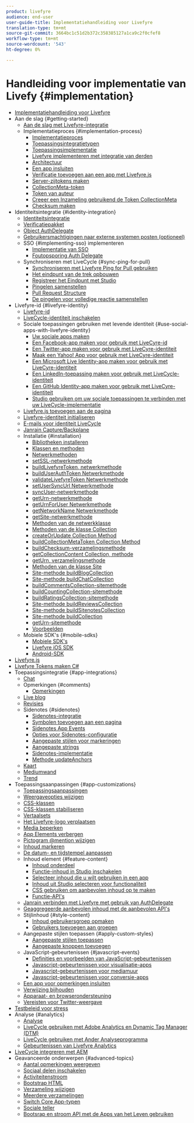 ```yaml
---
product: livefyre
audience: end-user
user-guide-title: Implementatiehandleiding voor Livefyre
translation-type: tm+mt
source-git-commit: 3664bc1c51d2b372c358385127a1ca9c2f0cfef8
workflow-type: tm+mt
source-wordcount: '543'
ht-degree: 0%

---
```



# Handleiding voor implementatie van Livefy {#implementation}

+ [Implementatiehandleiding voor Livefyre](home.md)
+ Aan de slag {#getting-started}
   + [Aan de slag met Livefyre-integratie](c-getting-started/c-getting-started.md)
   + Implementatieproces {#implementation-process}
      + [Implementatieproces](c-getting-started/c-implementation-process/c-implementation-process.md)
      + [Toepassingsintegratietypen](c-getting-started/c-implementation-process/c-app-integration-types.md)
      + [Toepassingsimplementatie](c-getting-started/designer-app-implementation.md)
      + [Livefyre implementeren met integratie van derden](c-app-integrations/implement-livefyre-3rd-party.md)
      + [Architectuur](c-getting-started/c-implementation-process/c-architecture.md)
      + [Een app insluiten](c-getting-started/c-implementation-process/c-using-livefyre.js-to-create-customize-and-use-apps-on-your-site.md)
      + [Verificatie toevoegen aan een app met Livefyre.js](c-getting-started/c-implementation-process/c-add-authetication-to-an-app-using-livefyre.js.md)
      + [Server-zijtokens maken](c-getting-started/c-implementation-process/c-build-server-side-tokens.md)
      + [CollectionMeta-token](c-getting-started/c-implementation-process/c-collectionmeta-tokent.md)
      + [Token van auteur](c-getting-started/c-implementation-process/c-user-auth-token.md)
      + [Creeer een Inzameling gebruikend de Token CollectionMeta](t-create-a-collectionmeta-token.md)
      + [Checksum maken](c-creating-a-checksum.md)
+ Identiteitsintegratie {#identity-integration}
   + [Identiteitsintegratie](t-about-identity-integration/t-about-identity-integration.md)
   + [Verificatiepakket](t-about-identity-integration/c-authorization-package.md)
   + [Object AuthDelegate](t-about-identity-integration/c-building-an-auth-delegate.md)
   + [Gebruikersmachtigingen naar externe systemen posten (optioneel)](t-about-identity-integration/c-posting-user-permissions-to-external-systems.md)
   + SSO {#implementing-sso} implementeren
      + [Implementatie van SSO](t-about-identity-integration/c-implementing-sso/c-implementing-sso.md)
      + [Foutopsporing Auth Delegate](t-about-identity-integration/c-implementing-sso/c-debugging-auth.md)
   + Synchroniseren met LiveCycle {#sync-ping-for-pull}
      + [Synchroniseren met Livefyre Ping for Pull gebruiken](t-about-identity-integration/t-sync-with-livefyre-using-ping-for-pull/t-sync-with-livefyre-using-ping-for-pull.md)
      + [Het eindpunt van de trek opbouwen](t-about-identity-integration/t-sync-with-livefyre-using-ping-for-pull/t-build-the-pull-endpoint.md)
      + [Registreer het Eindpunt met Studio](t-about-identity-integration/t-sync-with-livefyre-using-ping-for-pull/c-register-the-endpoint-with-studio.md)
      + [Pingelen samenstellen](t-about-identity-integration/t-sync-with-livefyre-using-ping-for-pull/t-build-the-ping.md)
      + [Pull Request Structure](t-about-identity-integration/t-sync-with-livefyre-using-ping-for-pull/t-pull-request-structure.md)
      + [De pingelen voor volledige reactie samenstellen](t-about-identity-integration/t-sync-with-livefyre-using-ping-for-pull/c-build-the-ping-for-pull-response.md)
+ Livefyre-id {#livefyre-identity}
   + [Livefyre-id](c-livefyre-identity-comp/c-livefyre-identity-comp.md)
   + [LiveCycle-identiteit inschakelen](c-livefyre-identity-comp/t-enable-livefyre-identity.md)
   + Sociale toepassingen gebruiken met levende identiteit {#use-social-apps-with-livefyre-identity}
      + [Uw sociale apps maken](c-livefyre-identity-comp/t-create-your-social-apps.md)
      + [Een Facebook-app maken voor gebruik met LiveCyre-id](c-livefyre-identity-comp/t-create-a-facebook-app-for-use-with-livefyre-identity.md)
      + [Een Twitter-app maken voor gebruik met LiveCyre-identiteit](c-livefyre-identity-comp/t-create-a-twitter-app-for-use-with-livefyre-identity.md)
      + [Maak een Yahoo! App voor gebruik met LiveCyre-identiteit](c-livefyre-identity-comp/t-create-a-yahoo-app-for-use-with-livefyre-identity.md)
      + [Een Microsoft Live Identity-app maken voor gebruik met LiveCyre-identiteit](c-livefyre-identity-comp/t-create-a-microsoft-live-id-app-for-use-with-livefyre-identity.md)
      + [Een LinkedIn-toepassing maken voor gebruik met LiveCycle-identiteit](c-livefyre-identity-comp/t-create-a-linkedin-app-for-use-with-livefyre-identity.md)
      + [Een GitHub Identity-app maken voor gebruik met LiveCyre-identiteit](c-livefyre-identity-comp/c-create-a-github-identity.md)
      + [Studio gebruiken om uw sociale toepassingen te verbinden met uw LiveCycle-implementatie](c-livefyre-identity-comp/t-using-studio-to-connect-your-social-apps-to-your-livefyre-implementation.md)
   + [Livefyre.js toevoegen aan de pagina](c-livefyre-identity-comp/t-add-livefyre.js-to-the-page.md)
   + [Livefyre-identiteit initialiseren](c-livefyre-identity-comp/t-initialize-livefyre-identity.md)
   + [E-mails voor identiteit LiveCycle](c-livefyre-identity-comp/c-emails-for-livefyre-identity.md)
   + [Janrain Capture/Backplane](c-livefyre-identity-comp/c-janrain-capture-backplane-comp.md)
   + Installatie {#installation}
      + [Bibliotheken installeren](c-installing-libraries/c-installing-libraries.md)
      + [Klassen en methoden](c-installing-libraries/c-methods-livefyre.md)
      + [Netwerkmethoden](c-installing-libraries/c-network-methods.md)
      + [setSSL-netwerkmethode](c-installing-libraries/r-setssl-method.md)
      + [buildLivefyreToken, netwerkmethode](c-installing-libraries/r-buildlivefyretoken-method.md)
      + [buildUserAuthToken Netwerkmethode](c-installing-libraries/r-builduserauthtoken-method.md)
      + [validateLivefyreToken Netwerkmethode](c-installing-libraries/c-validatelivefyretoken-network-method.md)
      + [setUserSyncUrl Netwerkmethode](c-installing-libraries/r-setusersyncurl-method.md)
      + [syncUser-netwerkmethode](c-installing-libraries/r-syncuser-method.md)
      + [getUrn-netwerkmethode](c-installing-libraries/r-geturn-method.md)
      + [getUrnForUser Netwerkmethode](c-installing-libraries/r-geturnforuser-method.md)
      + [getNetworkName Netwerkmethode](c-installing-libraries/r-getnetworkname-method.md)
      + [getSite-netwerkmethode](c-installing-libraries/r-getsite-method.md)
      + [Methoden van de netwerkklasse](c-installing-libraries/c-network-class-methods.md)
      + [Methoden van de klasse Collection](c-installing-libraries/c-collection-methods.md)
      + [createOrUpdate Collection Method](c-installing-libraries/r-createorupdate-collection-method.md)
      + [buildCollectionMetaToken Collection Method](c-installing-libraries/r-buildcollectionmetatoken-collection-method.md)
      + [buildChecksum-verzamelingsmethode](c-installing-libraries/r-buildchecksum-collection-method.md)
      + [getCollectionContent Collection, methode](c-installing-libraries/t-getcollectioncontent-collection-method.md)
      + [getUrn, verzamelingsmethode](c-installing-libraries/r-geturn-collection-method.md)
      + [Methoden van de klasse Site](c-installing-libraries/c-site-methods.md)
      + [Site-methode buildBlogCollection](c-installing-libraries/r-buildblogcollection-site-method.md)
      + [Site-methode buildChatCollection](c-installing-libraries/r-buildchatcollection-site-method.md)
      + [buildCommentsCollection-sitemethode](c-installing-libraries/r-buildcommentscollection-site-method.md)
      + [buildCountingCollection-sitemethode](c-installing-libraries/r-buildcountingcollection-site-method.md)
      + [buildRatingsCollection-sitemethode](c-installing-libraries/r-buildratingscollection-site-method.md)
      + [Site-methode buildReviewsCollection](c-installing-libraries/r-buildreviewscollection-site-method.md)
      + [Site-methode buildSitenotesCollection](c-installing-libraries/r-buildsitenotescollection-site-method.md)
      + [Site-methode buildCollection](c-installing-libraries/r-buildcollection-site-method.md)
      + [getUrn-sitemethode](c-installing-libraries/r-geturn-site-method.md)
      + [Voorbeelden](c-installing-libraries/c-libraries-examples.md)
   + Mobiele SDK&#39;s {#mobile-sdks}
      + [Mobiele SDK&#39;s](c-mobile-sdks/c-mobile-sdks.md)
      + [Livefyre iOS SDK](c-mobile-sdks/c-livefyre-ios-sdk.md)
      + [Android-SDK](c-mobile-sdks/c-android-sdk.md)
+ [Livefyre.js](c-livefyre.js.md)
+ [Livefyre Tokens maken C#](c-creating-livefyre-tokens-c-.md)
+ Toepassingsintegratie {#app-integrations}
   + [Chat](c-app-integrations/c-app-integratios-chat.md)
   + Opmerkingen {#comments}
      + [Opmerkingen](c-app-integrations/c-comments-integration/c-comments-integration.md)
   + [Live blog](c-app-integrations/c-live-blog-integration.md)
   + [Revisies](c-app-integrations/c-reviews-integration.md)
   + Sidenotes {#sidenotes}
      + [Sidenotes-integratie](c-app-integrations/c-sidenotes-integration/r-sidenotes-integration.md)
      + [Symbolen toevoegen aan een pagina](c-app-integrations/c-sidenotes-integration/r-adding-sidenotes-to-a-page.md)
      + [Sidenotes App Events](c-app-integrations/c-sidenotes-integration/r-app-events.md)
      + [Opties voor Sidenotes-configuratie](c-app-integrations/c-sidenotes-integration/r-configuration-options.md)
      + [Aangepaste stijlen voor markeringen](c-app-integrations/c-sidenotes-integration/r-custom-styles.md)
      + [Aangepaste strings](c-app-integrations/c-sidenotes-integration/r-custom-strings.md)
      + [Sidenotes-implementatie](c-app-integrations/c-sidenotes-integration/r-sidenotes-implementation.md)
      + [Methode updateAnchors](c-app-integrations/c-sidenotes-integration/update-anchors-method.md)
   + [Kaart](c-app-integrations/c-map-integration.md)
   + [Mediumwand](c-app-integrations/c-media-wall-integration.md)
   + [Trend](c-app-integrations/c-trending-integration.md)
+ Toepassingsaanpassingen {#app-customizations}
   + [Toepassingsaanpassingen](c-app-customizations/c-app-customizations.md)
   + [Weergaveopties wijzigen](c-app-customizations/c-change-display-options.md)
   + [CSS-klassen](c-app-customizations/c-css-classes.md)
   + [CSS-klassen stabiliseren](c-app-customizations/c-storify-css-classes.md)
   + [Vertaalsets](c-app-customizations/c-translation-sets.md)
   + [Het Livefyre-logo verplaatsen](c-app-customizations/c-move-the-livefyre-logo.md)
   + [Media beperken](c-app-customizations/c-restrict-media.md)
   + [App Elements verbergen](c-app-customizations/c-hide-app-elements.md)
   + [Pictogram @mention wijzigen](c-app-customizations/c-change-mention-icon.md)
   + [Inhoud markeren](c-app-customizations/c-highlight-content.md)
   + [De datum- en tijdstempel aanpassen](c-app-customizations/c-date-time-stamp.md)
   + Inhoud element {#feature-content}
      + [Inhoud onderdeel](c-app-customizations/t-feature-content.md)
      + [Functie-inhoud in Studio inschakelen](c-app-customizations/t-enable-featuring-content-in-studio.md)
      + [Selecteer inhoud die u wilt gebruiken in een app](c-app-customizations/t-select-content-to-feature.md)
      + [Inhoud uit Studio selecteren voor functionaliteit](c-app-customizations/t-select-content-to-feature-from-studio.md)
      + [CSS gebruiken om aanbevolen inhoud op te maken](c-app-customizations/c-use-css-to-style-featured-content.md)
      + [Functie-API&#39;s](c-app-customizations/c-feature-apis.md)
   + [Janrain verbinden met Livefyre met gebruik van AuthDelegate](c-app-customizations/c-connecting-janrain-to-livefyre-using-authdelegate.md)
   + [Geaggregeerde aanbevolen inhoud met de aanbevolen API&#39;s](c-app-customizations/c-aggregated-featured-content-using-the-featured-apis.md)
   + Stijlinhoud {#style-content}
      + [Inhoud gebruikersgroep opmaken](c-app-customizations/c-style-user-group-content.md)
      + [Gebruikers toevoegen aan groepen](c-app-customizations/c-adding-users-to-groups.md)
   + Aangepaste stijlen toepassen {#apply-custom-styles}
      + [Aangepaste stijlen toepassen](c-app-customizations/c-applying-custom-styles-.md)
      + [Aangepaste knoppen toevoegen](c-app-customizations/t-add-custom-buttons.md)
   + JavaScript-gebeurtenissen {#javascript-events}
      + [Definities en voorbeelden van JavaScript-gebeurtenissen](c-app-customizations/c-javascript-events.md)
      + [Javascript-gebeurtenissen voor visualisatie-apps](c-app-customizations/c-javascript-events-for-visualization-apps.md)
      + [Javascript-gebeurtenissen voor mediamuur](c-app-customizations/c-javascript-events-media-wall.md)
      + [Javascript-gebeurtenissen voor conversie-apps](c-app-customizations/c-javascript-events-for-conversation-apps.md)
   + [Een app voor opmerkingen insluiten](c-app-customizations/c-embed-a-comments-app.md)
   + [Verwijzing bijhouden](c-app-customizations/c-referral-tracking.md)
   + [Apparaat- en browserondersteuning](c-app-customizations/c-device-and-browser-support.md)
   + [Vereisten voor Twitter-weergave](c-app-customizations/c-twitter-display-requirements.md)
+ [Testbeleid voor stress](c-stress-test-policy.md)
+ Analyse {#analytics}
   + [Analyse](livefyre-analytics/livefyre-analytics.md)
   + [LiveCycle gebruiken met Adobe Analytics en Dynamic Tag Manager (DTM)](livefyre-analytics/c-use-livefyre-with-adobe-analytics.md)
   + [LiveCycle gebruiken met Ander Analyseprogramma](livefyre-analytics/c-livefyre-analytics.md)
   + [Gebeurtenissen van Livefyre Analytics](livefyre-analytics/c-livefyre-analytics-events.md)
+ [LiveCycle integreren met AEM](c-livefyre-aem-integration.md)
+ Geavanceerde onderwerpen {#advanced-topics}
   + [Aantal opmerkingen weergeven](c-advanced-topics/t-display-comment-count.md)
   + [Sociaal delen inschakelen](c-advanced-topics/c-enabling-social-sharing.md)
   + [Activiteitenstroom](c-advanced-topics/c-activity-stream.md)
   + [Bootstrap HTML](c-advanced-topics/c-bootstrap-html.md)
   + [Verzameling wijzigen](c-advanced-topics/c-change-collection.md)
   + [Meerdere verzamelingen](c-advanced-topics/c-multiple-collections.md)
   + [Switch Core App-typen](c-advanced-topics/c-switch-core-app-types.md)
   + [Sociale teller](c-advanced-topics/c-social-counter.md)
   + [Bootsrap en stroom API met de Apps van het Leven gebruiken](c-advanced-topics/bootstrap-stream-api.md)
